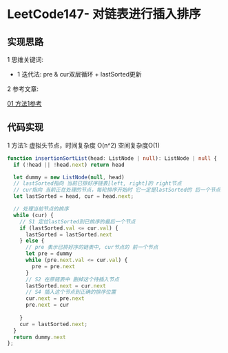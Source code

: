 
# LeetCode147- 对链表进行插入排序

## 实现思路

1 思维关键词: 
  - 1 迭代法: pre & cur双层循环 + lastSorted更新

2 参考文章:

[01 方法1参考](https://leetcode.cn/problems/insertion-sort-list/solution/dui-lian-biao-jin-xing-cha-ru-pai-xu-by-leetcode-s/)


## 代码实现

1 方法1: 虚拟头节点，时间复杂度 O(n^2)  空间复杂度O(1)

```ts
function insertionSortList(head: ListNode | null): ListNode | null {
  if (!head || !head.next) return head

  let dummy = new ListNode(null, head)
  // lastSorted指向 当前已排好序链表[left, right]的 right节点
  // cur指向 当前正在处理的节点，每轮排序开始时 它一定是lastSorted的 后一个节点
  let lastSorted = head, cur = head.next;

  // 处理当前节点的排序
  while (cur) {
    // S1 定位lastSorted到已排序的最后一个节点
    if (lastSorted.val <= cur.val) {
      lastSorted = lastSorted.next
    } else {
      // pre 表示已排好序的链表中, cur节点的 前一个节点
      let pre = dummy
      while (pre.next.val <= cur.val) {
        pre = pre.next
      }
      // S2 在原链表中 删掉这个待插入节点
      lastSorted.next = cur.next
      // S4 插入这个节点到正确的排序位置
      cur.next = pre.next
      pre.next = cur
      
    }
    cur = lastSorted.next;
  }
  return dummy.next
};
```